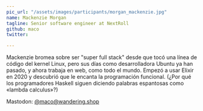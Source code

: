```yaml
---
pic_url: "/assets/images/participants/morgan_mackenzie.jpg"
name: Mackenzie Morgan
tagline: Senior software engineer at NextRoll
github: maco
twitter:

---
```


Mackenzie bromea sobre ser "super full stack" desde que tocó una línea de código del kernel Linux, pero sus días como desarrolladora Ubuntu ya han pasado, y ahora trabaja en web, como todo el mundo. Empezó a usar Elixir en 2020 y descubrió que le encanta la programación funcional. (¿Por qué los programadores Haskell siguen diciendo palabras espantosas como «lambda calculus»?) 

Mastodon: <a href="https://wandering.shop/@maco" target=_blank>@maco@wandering.shop</a>
